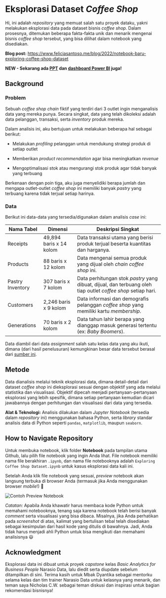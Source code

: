 # Eksplorasi Dataset _Coffee Shop_

Hi, ini adalah _repository_ yang memuat salah satu proyek dataku, yakni melakukan eksplorasi data pada dataset bisnis _coffee shop_. Dalam prosesnya, ditemukan beberapa fakta-fakta unik dan menarik mengenai bisnis _coffee shop_ tersebut, yang bisa dilihat dalam notebook yang disediakan.

**Blog post:** https://www.feliciasantoso.me/blog/2022/notebook-baru-exploring-coffee-shop-dataset

**NEW - Sekarang ada [PPT](https://drive.google.com/file/d/1RbyNvvdmwFp4Jj9T1dIhexfhZIxkb6QN/view?usp=sharing) dan [dashboard Power BI](/dashboard) juga!**

## Background

### Problem

Sebuah _coffee shop chain_ fiktif yang terdiri dari 3 outlet ingin menganalisis data yang mereka punya. Secara singkat, data yang telah dikoleksi adalah data pelanggan, transaksi, serta _inventory_ produk mereka. 

Dalam analisis ini, aku bertujuan untuk melakukan beberapa hal sebagai berikut:

- Melakukan *profiling* pelanggan untuk mendukung strategi produk di setiap outlet

- Memberikan _product recommendation_ agar bisa meningkatkan *revenue*

- Mengoptimalisasi stok atau mengurangi stok produk agar tidak banyak yang terbuang

Berkenaan dengan poin tiga, aku juga menyelidiki berapa jumlah dan mengapa outlet-outlet _coffee shop_ ini memiliki banyak *pastry* yang terbuang karena tidak terjual setiap harinya.

### Data

Berikut ini data-data yang tersedia/digunakan dalam analisis _case_ ini:

| Nama Tabel       | Dimensi                 | Deskripsi Singkat                                                                                            |
| ---------------- | ----------------------- | ------------------------------------------------------------------------------------------------------------ |
| Receipts         | 49,894 baris x 14 kolom | Data transaksi utama yang berisi produk terjual beserta kuantitas dan harganya.                              |
| Products         | 88 baris x 12 kolom     | Data mengenai semua produk yang dijual oleh _chain coffee shop_ ini.                                         |
| Pastry Inventory | 307 baris x 7 kolom     | Data perhitungan stok _pastry_ yang dibuat, dijual, dan terbuang oleh tiap outlet _coffee shop_ setiap hari. |
| Customers        | 2,246 baris x 9 kolom   | Data informasi dan demografis pelanggan _coffee shop_ yang memiliki kartu _membership_.                      |
| Generations      | 70 baris x 2 kolom      | Data tahun lahir berapa yang dianggap masuk generasi tertentu (ex: _Baby Boomers_).                          |

Data diambil dari data _assignment_ salah satu kelas data yang aku ikuti, dimana (dari hasil penelusuran) kemungkinan besar data tersebut berasal dari [sumber ini](https://www.kaggle.com/datasets/ylchang/coffee-shop-sample-data-1113).

## Metode

Data dianalisis melalui teknik eksplorasi data, dimana detail-detail dari dataset _coffee shop_ ini dieksplorasi sesuai dengan objektif yang ada melalui statistika dan visualisasi. Objektif dipecah menjadi pertanyaan-pertanyaan eksplorasi yang lebih spesifik, dimana setiap pertanyaan kemudian dicari jawabannya dengan perhitungan dan visualisasi dari data yang tersedia. 

**Alat & Teknologi:** Analisis dilakukan dalam _Jupyter Notebook_ (tersedia dalam _repository_ ini) menggunakan bahasa Python, serta _library_ standar analisis data di Python seperti `pandas`, `matplotlib`, maupun `seaborn`.

## How to Navigate Repository

Untuk membuka notebook, klik folder **Notebook** pada tampilan utama Github, lalu pilih file notebook yang ingin Anda lihat. File notebook memiliki nama file berakhiran `.ipynb`, dan nama file notebooknya adalah `Exploring Coffee Shop Dataset.ipynb` untuk kasus eksplorasi data kali ini.

Setelah Anda klik file notebook yang sesuai, _preview_ notebook akan langsung terbuka di browser Anda (termasuk jika Anda menggunakan browser _mobile_!) 🎉

![Contoh Preview Notebook](https://user-images.githubusercontent.com/47961812/183531580-8355ccf2-1b40-4ddc-b19a-bc73a0bddc14.png)

_Catatan:_ Apabila Anda khawatir harus membaca kode Python untuk memahami notebooknya, tenang saja karena notebook telah berisi banyak _comment_ serta visualisasi yang bisa dibaca. Misalnya, jika Anda perhatikan pada _screenshot_ di atas, kalimat yang bertulisan tebal telah disediakan sebagai kesimpulan dari hasil kode yang ditulis di bawahnya. Jadi, Anda tidak harus menjadi ahli Python untuk bisa mengikuti dan memahami analisisnya 😃

## Acknowledgment

Eksplorasi data ini dibuat untuk proyek _capstone_ kelas _Basic Analytics for Business People_ Narasio Data, lalu diedit serta diupdate sebelum ditampilkan di sini. Terima kasih untuk Mbak Dyantika sebagai mentorku selama kelas dan tim trainer Narasio Data untuk kelasnya yang menarik, dan teman saya Nicholas C.W. sebagai teman diskusi dan inspirasi untuk bagian rekomendasi bisnisnya!
